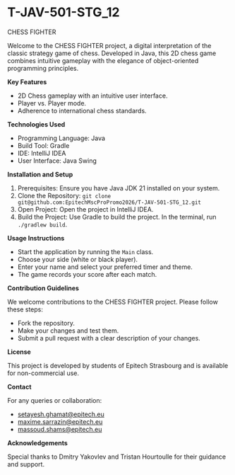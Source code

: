 # T-JAV-501-STG_12



CHESS FIGHTER

Welcome to the CHESS FIGHTER project, a digital interpretation of the classic strategy game of chess. Developed in Java, this 2D chess game combines intuitive gameplay with the elegance of object-oriented programming principles.

**Key Features**
- 2D Chess gameplay with an intuitive user interface.
- Player vs. Player mode.
- Adherence to international chess standards.

**Technologies Used**      
- Programming Language: Java
- Build Tool: Gradle
- IDE: IntelliJ IDEA
- User Interface: Java Swing

**Installation and Setup**
1. Prerequisites: Ensure you have Java JDK 21 installed on your system.
2. Clone the Repository: `git clone git@github.com:EpitechMscProPromo2026/T-JAV-501-STG_12.git`
3. Open Project: Open the project in IntelliJ IDEA.
4. Build the Project: Use Gradle to build the project. In the terminal, run `./gradlew build`.

**Usage Instructions**
- Start the application by running the `Main` class.
- Choose your side (white or black player).
- Enter your name and select your preferred timer and theme.
- The game records your score after each match.

**Contribution Guidelines**

We welcome contributions to the CHESS FIGHTER project. Please follow these steps:
- Fork the repository.
- Make your changes and test them.
- Submit a pull request with a clear description of your changes.

**License**     

This project is developed by students of Epitech Strasbourg and is available for non-commercial use.

**Contact**

For any queries or collaboration:
- setayesh.ghamat@epitech.eu
- maxime.sarrazin@epitech.eu
- massoud.shams@epitech.eu

**Acknowledgements**

Special thanks to Dmitry Yakovlev and Tristan Hourtoulle for their guidance and support.



